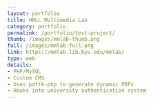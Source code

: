 ```yaml
---
layout: portfolio
title: HBLL Multimedia Lab
category: portfolio
permalink: /portfolio/test-project/
thumb: /images/mmlab-thumb.png
full: /images/mmlab-full.png
link: https://mmlab.lib.byu.edu/mmlab/
type: web
details:
- PHP/MySQL
- Custom CMS
- Uses pdftk-php to generate dynamic PDFs
- Hooks into university authentication system
---
```

